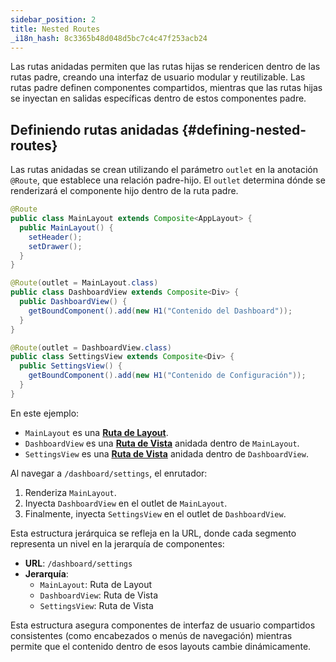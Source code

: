 ```yaml
---
sidebar_position: 2
title: Nested Routes
_i18n_hash: 8c3365b48d048d5bc7c4c47f253acb24
---
```

Las rutas anidadas permiten que las rutas hijas se rendericen dentro de las rutas padre, creando una interfaz de usuario modular y reutilizable. Las rutas padre definen componentes compartidos, mientras que las rutas hijas se inyectan en salidas específicas dentro de estos componentes padre.

## Definiendo rutas anidadas {#defining-nested-routes}

Las rutas anidadas se crean utilizando el parámetro `outlet` en la anotación `@Route`, que establece una relación padre-hijo. El `outlet` determina dónde se renderizará el componente hijo dentro de la ruta padre.

```java
@Route
public class MainLayout extends Composite<AppLayout> {
  public MainLayout() {
    setHeader();
    setDrawer();
  }
}

@Route(outlet = MainLayout.class)
public class DashboardView extends Composite<Div> {
  public DashboardView() {
    getBoundComponent().add(new H1("Contenido del Dashboard"));
  }
}

@Route(outlet = DashboardView.class)
public class SettingsView extends Composite<Div> {
  public SettingsView() {
    getBoundComponent().add(new H1("Contenido de Configuración"));
  }
}
```

En este ejemplo:

- `MainLayout` es una **[Ruta de Layout](./route-types#layout-routes)**.
- `DashboardView` es una **[Ruta de Vista](./route-types#view-routes)** anidada dentro de `MainLayout`.
- `SettingsView` es una **[Ruta de Vista](./route-types#view-routes)** anidada dentro de `DashboardView`.

Al navegar a `/dashboard/settings`, el enrutador:
1. Renderiza `MainLayout`.
2. Inyecta `DashboardView` en el outlet de `MainLayout`.
3. Finalmente, inyecta `SettingsView` en el outlet de `DashboardView`.

Esta estructura jerárquica se refleja en la URL, donde cada segmento representa un nivel en la jerarquía de componentes:

- **URL**: `/dashboard/settings`
- **Jerarquía**:
  - `MainLayout`: Ruta de Layout
  - `DashboardView`: Ruta de Vista
  - `SettingsView`: Ruta de Vista

Esta estructura asegura componentes de interfaz de usuario compartidos consistentes (como encabezados o menús de navegación) mientras permite que el contenido dentro de esos layouts cambie dinámicamente.
